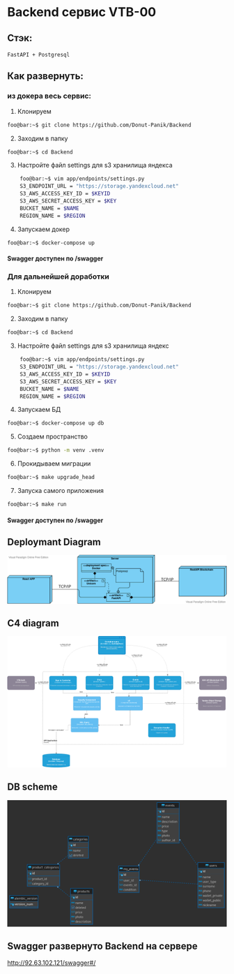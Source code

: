 # Backend сервис VTB-00

## Стэк:
    FastAPI + Postgresql
## Как развернуть:
###   из докера весь сервис:
1. Клонируем
```bash
foo@bar:~$ git clone https://github.com/Donut-Panik/Backend
```
2. Заходим в папку
```bash
foo@bar:~$ cd Backend
```
3. Настройте файл settings для s3 хранилища яндекса
```bash
    foo@bar:~$ vim app/endpoints/settings.py
    S3_ENDPOINT_URL = "https://storage.yandexcloud.net"
    S3_AWS_ACCESS_KEY_ID = $KEYID
    S3_AWS_SECRET_ACCESS_KEY = $KEY
    BUCKET_NAME = $NAME
    REGION_NAME = $REGION
```
4. Запускаем докер
```bash
foo@bar:~$ docker-compose up
```
#### Swagger доступен по /swagger
###  Для дальнейшей доработки
1. Клонируем
```bash
foo@bar:~$ git clone https://github.com/Donut-Panik/Backend
```
2. Заходим в папку
```bash
foo@bar:~$ cd Backend
```
3. Настройте файл settings для s3 хранилища яндекс
```bash
    foo@bar:~$ vim app/endpoints/settings.py
    S3_ENDPOINT_URL = "https://storage.yandexcloud.net"
    S3_AWS_ACCESS_KEY_ID = $KEYID
    S3_AWS_SECRET_ACCESS_KEY = $KEY
    BUCKET_NAME = $NAME
    REGION_NAME = $REGION
```
4. Запускаем БД
```bash
foo@bar:~$ docker-compose up db
```
5. Создаем пространство
```bash
foo@bar:~$ python -m venv .venv
```
6. Прокидываем миграции
```bash
foo@bar:~$ make upgrade_head
```
7. Запуска самого приложения
```bash
foo@bar:~$ make run
```
#### Swagger доступен по /swagger
## Deploymant Diagram
![Deployment](https://github.com/Donut-Panik/Backend/blob/main/photo/Deployment.png)

## C4 diagram 
![C4](https://github.com/Donut-Panik/Backend/blob/main/photo/c4.png)
## DB scheme
![DB](https://github.com/Donut-Panik/Backend/blob/main/photo/schema.png)
## Swagger развернуто Backend на сервере
http://92.63.102.121/swagger#/
